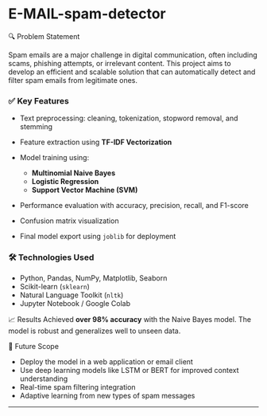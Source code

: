 # E-MAIL-spam-detector
 🔍 Problem Statement

Spam emails are a major challenge in digital communication, often including scams, phishing attempts, or irrelevant content. This project aims to develop an efficient and scalable solution that can automatically detect and filter spam emails from legitimate ones.

### ✅ Key Features

* Text preprocessing: cleaning, tokenization, stopword removal, and stemming
* Feature extraction using **TF-IDF Vectorization**
* Model training using:

  * **Multinomial Naive Bayes**
  * **Logistic Regression**
  * **Support Vector Machine (SVM)**
* Performance evaluation with accuracy, precision, recall, and F1-score
* Confusion matrix visualization
* Final model export using `joblib` for deployment

### 🛠️ Technologies Used

* Python, Pandas, NumPy, Matplotlib, Seaborn
* Scikit-learn (`sklearn`)
* Natural Language Toolkit (`nltk`)
* Jupyter Notebook / Google Colab

 📈 Results
Achieved **over 98% accuracy** with the Naive Bayes model. The model is robust and generalizes well to unseen data.
 
 🚀 Future Scope

* Deploy the model in a web application or email client
* Use deep learning models like LSTM or BERT for improved context understanding
* Real-time spam filtering integration
* Adaptive learning from new types of spam messages

---

